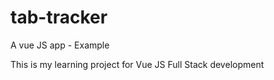 # tab-tracker
A vue JS app - Example

This is my learning project for Vue JS Full Stack development
